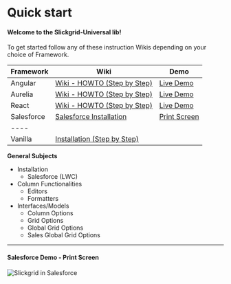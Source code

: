 # Quick start

#### Welcome to the Slickgrid-Universal lib!

To get started follow any of these instruction Wikis depending on your choice of Framework.

| Framework  | Wiki                                                                                                     | Demo                                                                                                  |
| ---------- | -------------------------------------------------------------------------------------------------------- | ----------------------------------------------------------------------------------------------------- |
| Angular    | [Wiki - HOWTO (Step by Step)](https://ghiscoding.gitbook.io/angular-slickgrid/getting-started/quick-start) | [Live Demo](https://ghiscoding.github.io/Angular-Slickgrid/)                                          |
| Aurelia    | [Wiki - HOWTO (Step by Step)](https://ghiscoding.gitbook.io/aurelia-slickgrid/getting-started/quick-start)  | [Live Demo](https://ghiscoding.github.io/aurelia-slickgrid/)                                          |
| React      | [Wiki - HOWTO (Step by Step)](https://ghiscoding.gitbook.io/slickgrid-react/getting-started/quick-start)    | [Live Demo](https://ghiscoding.github.io/slickgrid-react/)                                            |
| Salesforce | [Salesforce Installation](./installation-salesforce.md)  | [Print Screen](https://github.com/ghiscoding/slickgrid-universal/wiki#salesforce-demo---print-screen) |
| ----       |                                                                                                          |                                                                                                       |
| Vanilla | [Installation (Step by Step)](./installation-vanilla.md)  | | | ----       |                                                                                                          |                                                                                                       |

**General Subjects**

* Installation
  * Salesforce (LWC)
* Column Functionalities
  * Editors
  * Formatters
* Interfaces/Models
  * Column Options
  * Grid Options
  * Global Grid Options
  * Sales Global Grid Options

***

#### Salesforce Demo - Print Screen

![Slickgrid in Salesforce](https://i.imgur.com/YzkSbcD.png)

